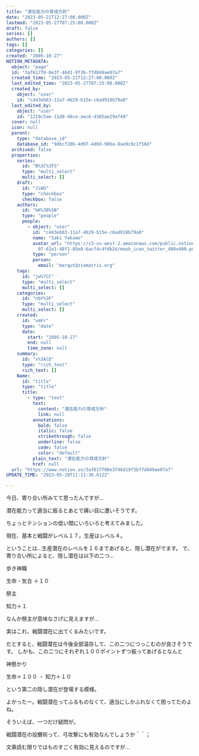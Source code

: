 ```yaml
---
title: "潜在能力の育成方針"
date: "2023-05-21T12:27:00.000Z"
lastmod: "2023-05-27T07:25:00.000Z"
draft: false
series: []
authors: []
tags: []
categories: []
created: "2005-10-27"
NOTION_METADATA:
  object: "page"
  id: "3af617f0-0e3f-46d1-9f3b-ffd849ae07a7"
  created_time: "2023-05-21T12:27:00.000Z"
  last_edited_time: "2023-05-27T07:25:00.000Z"
  created_by:
    object: "user"
    id: "c443eb63-11a7-4629-b15e-c6ad918b79a0"
  last_edited_by:
    object: "user"
    id: "1219c5ae-11d8-48ce-aec6-d385ae29af49"
  cover: null
  icon: null
  parent:
    type: "database_id"
    database_id: "9dbcf20b-4d97-4d69-98ba-8ae9c8c1f58d"
  archived: false
  properties:
    series:
      id: "B%3C%3FS"
      type: "multi_select"
      multi_select: []
    draft:
      id: "JiWU"
      type: "checkbox"
      checkbox: false
    authors:
      id: "bK%3B%5B"
      type: "people"
      people:
        - object: "user"
          id: "c443eb63-11a7-4629-b15e-c6ad918b79a0"
          name: "Saki Yakumo"
          avatar_url: "https://s3-us-west-2.amazonaws.com/public.notion-static.com/3ad1c4\
            97-61e1-48f1-85e8-6acf4c4fdb2d/maoh_icon_twitter_400x400.png"
          type: "person"
          person:
            email: "marqut@ziomatrix.org"
    tags:
      id: "jw%7CC"
      type: "multi_select"
      multi_select: []
    categories:
      id: "nbY%3F"
      type: "multi_select"
      multi_select: []
    created:
      id: "vmFr"
      type: "date"
      date:
        start: "2005-10-27"
        end: null
        time_zone: null
    summary:
      id: "x%3AlD"
      type: "rich_text"
      rich_text: []
    Name:
      id: "title"
      type: "title"
      title:
        - type: "text"
          text:
            content: "潜在能力の育成方針"
            link: null
          annotations:
            bold: false
            italic: false
            strikethrough: false
            underline: false
            code: false
            color: "default"
          plain_text: "潜在能力の育成方針"
          href: null
  url: "https://www.notion.so/3af617f00e3f46d19f3bffd849ae07a7"
UPDATE_TIME: "2023-05-28T11:11:36.612Z"

---
```

<link rel="stylesheet" href="https://cdn.jsdelivr.net/npm/katex@0.16.2/dist/katex.min.css" integrity="sha384-bYdxxUwYipFNohQlHt0bjN/LCpueqWz13HufFEV1SUatKs1cm4L6fFgCi1jT643X" crossorigin="anonymous">


今日、寄り合い所みてて思ったんですが…


潜在能力って適当に振るとあとで痛い目に遭いそうです。


ちょっとテンションの低い間にいろいろと考えてみました。


現在、基本と戦闘がレベル１７。生産はレベル４。


ということは…生産潜在のレベルを１６まであげると、隠し潜在がでます。 で、寄り合い所によると、隠し潜在は以下の二つ…


歩き神職


生命・気合 ＋１０


祭主


知力＋１


なんか祭主が意味なさげに見えますが…


実はこれ、戦闘潜在に出てくるみたいです。


だとすると、戦闘潜在は今後全部温存して、この二つにつっこむのが良さそうです。 しかも、この二つにそれぞれ１００ポイントずつ振ってあげるとなんと


神懸かり


生命＋１００ ・ 知力＋１０


という第二の隠し潜在が登場する模様。


よかったー。戦闘潜在ってふるものなくて、適当にしかふれなくて困ってたのよね。


そういえば、一つだけ疑問が。


戦闘潜在の投擲術って、弓攻撃にも有効なんでしょうか＾＾；


文章読む限りではものすごく有効に見えるのですが…

